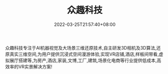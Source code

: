 ﻿---
weight: 
title: "众趣科技"
description: "众趣科技专注于AI机器视觉及大场景三维还原技术,自主研发3D相机及3D算法,还原真实三维空间,为用户提供沉浸式空间漫游体验,实现VR店铺,酒店,样板间带看,虚拟展厅搭建等,为房产,酒店,家装,文博,工厂,建筑,场景化电商等行业提供低成本,高效率的VR实景解决方案!"
date: 2022-03-25T21:57:40+08:00
lastmod: 2022-03-25T16:45:40+08:00
draft: false
authors: ["Metabd"]
featuredImage: "216.jpg"
link: "http://www.3dnest.cn/"
tags: ["众趣科技","虚拟人"]
categories: ["navigation"]
navigation: ["虚拟人"]
lightgallery: true
toc: true
pinned: false
recommend: false
recommend1: false
---
众趣科技专注于AI机器视觉及大场景三维还原技术,自主研发3D相机及3D算法,还原真实三维空间,为用户提供沉浸式空间漫游体验,实现VR店铺,酒店,样板间带看,虚拟展厅搭建等,为房产,酒店,家装,文博,工厂,建筑,场景化电商等行业提供低成本,高效率的VR实景解决方案!
